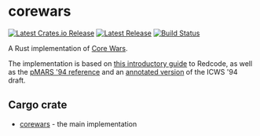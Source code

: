 # corewars

[![Latest Crates.io Release](https://img.shields.io/crates/v/corewars?label=corewars&logo=rust)](https://crates.io/crates/corewars)
[![Latest Release](https://img.shields.io/github/v/release/corewa-rs/corewars?label=latest%20release&include_prereleases&logo=github)](https://github.com/corewa-rs/corewars/releases)
[![Build Status](https://img.shields.io/github/workflow/status/corewa-rs/corewars/corewars/develop)](https://github.com/corewa-rs/corewars/actions)

A Rust implementation of [Core Wars](http://www.koth.org/index.html).

The implementation is based on [this introductory guide](https://vyznev.net/corewar/guide.html) to Redcode, as well as the [pMARS '94 reference](https://corewa.rs/pmars-redcode-94.txt) and an [annotated version](https://corewa.rs/icws94.txt) of the ICWS '94 draft.

## Cargo crate

* [corewars](http://corewa.rs/crates/corewars) - the main implementation
